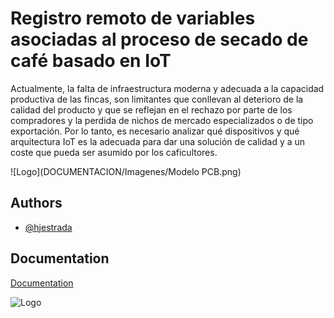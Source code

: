 
# Registro remoto de variables asociadas al proceso de secado de café basado en IoT

Actualmente, la falta de infraestructura moderna y adecuada a la capacidad productiva de las fincas, son limitantes que conllevan al deterioro de la calidad del producto y que se reflejan en el rechazo por parte de los compradores y la perdida de nichos de mercado especializados o de tipo exportación. 
Por lo tanto, es necesario analizar qué dispositivos y qué arquitectura IoT es la adecuada para dar una solución de calidad y a un coste que pueda ser asumido por los caficultores.


![Logo](DOCUMENTACION/Imagenes/Modelo PCB.png)


## Authors

- [@hjestrada](https://github.com/hjestrada)


## Documentation

[Documentation](https://github.com/hjestrada/TFM_UNIR/tree/master/DOCUMENTACION)


![Logo](https://upload.wikimedia.org/wikipedia/commons/d/df/Logo_UNIR.png)


